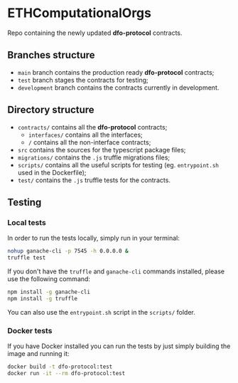 # ETHComputationalOrgs

Repo containing the newly updated **dfo-protocol** contracts.

## Branches structure

- `main` branch contains the production ready **dfo-protocol** contracts;
- `test` branch stages the contracts for testing;
- `development` branch contains the contracts currently in development.

## Directory structure

- `contracts/` contains all the **dfo-protocol** contracts;
    - `interfaces/` contains all the interfaces;
    - `/` contains all the non-interface contracts;
- `src` contains the sources for the typescript package files;
- `migrations/` contains the `.js` truffle migrations files;
- `scripts/` contains all the useful scripts for testing (eg. `entrypoint.sh` used in the Dockerfile);
- `test/` contains the `.js` truffle tests for the contracts.

## Testing

### Local tests

In order to run the tests locally, simply run in your terminal:

```bash
nohup ganache-cli -p 7545 -h 0.0.0.0 &
truffle test
```

If you don't have the `truffle` and `ganache-cli` commands installed, please use the following command:

```bash
npm install -g ganache-cli
npm install -g truffle
```

You can also use the `entrypoint.sh` script in the `scripts/` folder.

### Docker tests

If you have Docker installed you can run the tests by just simply building the image and running it:

```bash
docker build -t dfo-protocol:test 
docker run -it --rm dfo-protocol:test
```